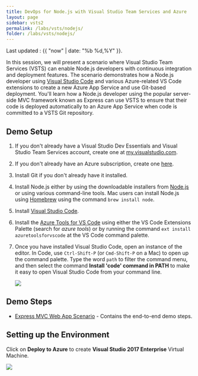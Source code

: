```yaml
---
title: DevOps for Node.js with Visual Studio Team Services and Azure
layout: page
sidebar: vsts2
permalink: /labs/vsts/nodejs/
folder: /labs/vsts/nodejs/
---
```


Last updated : {{ "now" | date: "%b %d,%Y" }}.

In this session, we will present a scenario where Visual Studio Team Services (VSTS) can enable Node.js developers with continuous integration and deployment features. The scenario demonstrates how a Node.js developer using [Visual Studio Code](http://code.visualstudio.com) and various Azure-related VS Code extensions to create a new Azure App Service and use Git-based deployment. You'll learn how a Node.js developer using the popular server-side MVC framework known as Express can use VSTS to ensure that their code is deployed automatically to an Azure App Service when code is committed to a VSTS Git repository. 

## Demo Setup

1. If you don't already have a Visual Studio Dev Essentials and Visual Studio Team Services account, create one at [my.visualstudio.com](http://my.visualstudio.com). 

1. If you don't already have an Azure subscription, create one [here](https://azure.microsoft.com/en-us/free/). 

1. Install Git if you don't already have it installed. 

1. Install Node.js either by using the downloadable installers from [Node.js](https://nodejs.org) or using various command-line tools. Mac users can install Node.js using [Homebrew](https://brew.sh/) using the command `brew install node`.

1. Install [Visual Studio Code](http://code.visualstudio.com).

1. Install the [Azure Tools for VS Code](http://aka.ms/vscodeazuretools) using either the VS Code Extensions Palette (search for *azure tools*) or by running the command `ext install azuretoolsforvscode` at the VS Code command palette.

1. Once you have installed Visual Studio Code, open an instance of the editor. In Code, use `Ctrl-Shift-P` (or `Cmd-Shift-P` on a Mac) to open up the command palette. Type the word `path` to filter the command menu, and then select the command **Install 'code' command in PATH** to make it easy to open Visual Studio Code from your command line. 

   <img src="media/06-path.png" />

## Demo Steps

- <a href="/labs/vsts/nodejs/express/">Express MVC Web App Scenario</a> - Contains the end-to-end demo steps.

## Setting up the Environment

Click on **Deploy to Azure** to create **Visual Studio 2017 Enterprise** Virtual Machine.

<a href="https://portal.azure.com/#create/Microsoft.Template/uri/https%3A%2F%2Fraw.githubusercontent.com%2FMicrosoft%2Falmvm%2Fmaster%2Farmtemplates%2Fnodejs%2Ftemplate.json" target="_blank">
    <img src="http://azuredeploy.net/deploybutton.png"/>
    </a>

    

